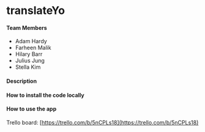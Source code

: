 translateYo
===========

#### Team Members

- Adam Hardy
- Farheen Malik
- Hilary Barr
- Julius Jung
- Stella Kim

#### Description

#### How to install the code locally

#### How to use the app


Trello board: [https://trello.com/b/5nCPLs18](https://trello.com/b/5nCPLs18)
